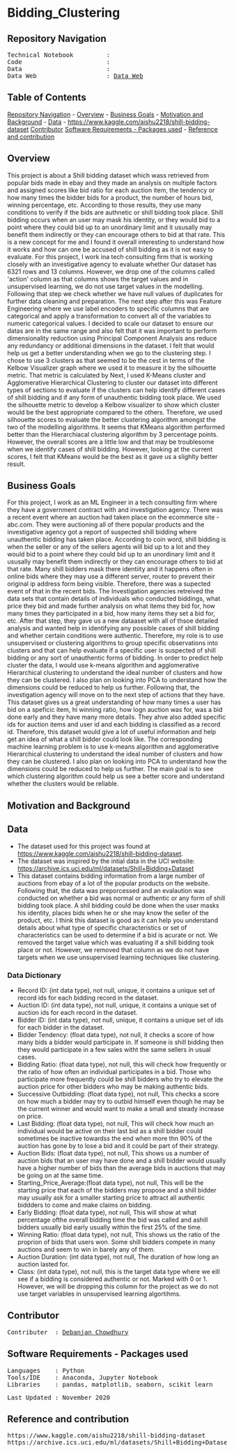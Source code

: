 # Bidding_Clustering

## Repository Navigation
<pre>
Technical Notebook         : <a href=></a>
Code                       : <a href=></a>
Data                       : <a href=></a>
Data Web                   : <a href=https://www.kaggle.com/aishu2218/shill-bidding-dataset>Data Web</a>
</pre>

## Table of Contents
[Repository Navigation](#repository-navigation) -
[Overview](#overview) -
[Business Goals](#business-goals) -
[Motivation and Background](#motivation-and-background) -
[Data](#data) - https://www.kaggle.com/aishu2218/shill-bidding-dataset
[Contributor](#contributor)
[Software Requirements - Packages used](#software-requirements--packages-used) -
[Reference and contribution](#reference-and-contribution)

## Overview
This project is about a Shill bidding dataset which wass retrieved from popular bids made in ebay and they made an analysis on multiple factors and assigned scores like bid ratio for each auction item, the tendency or how many times the bidder bids for a product, the number of hours bid, winning percentage, etc. According to those results, they use many conditions to verify if the bids are authnetic or shill bidding took place. Shill bidding occurs when an user may mask his identity, or they would bid to a point where they could bid up to an unordinary limit and it ususally may benefit them indirectly or they can encourage others to bid at that rate. This is a new concept for me and I found it overall interesting to understand how it works and how can one be accused of shill bidding as it is not easy to evaluate. For this project, I work ina  tech consulting firm that is working closely with an investigative agency to evaluate whether  Our dataset has 6321 rows and 13 columns. However, we drop one of the columns called 'action' column as that columns shows the target values and in unsupervised learning, we do not use target values in the modelling. Following that step we check whether we have null values of duplicates for further data cleaning and preparation. The next step after this was Feature Engineering where we use label encoders to specific columns that are categorical and apply a transformation to convert all of the variables to numeric categorical values. I decided to scale our dataset to ensure our datas are in the same range and also felt that it was important to perform dimensionality reduction using Principal Component Analysis ans reduce any redundancy or additional dimensions in the dataset. I felt that would help us get a better understanding when we go to the clustering step. I chose to use 3 clusters as that seemed to be the cest in terms of the Kelbow Visualizer graph where we used it to measure it by the silhouette metric.  That metric is calculated by Next, I used K-Means cluster and Agglomerative Hierarchical Clustering to cluster our dataset into different types of sections to evaluate if the clusters can help identify different cases of shill bidding and if any form of unauthentic bidding took place. We used the silhouette metric to develop a Kelbow visualizer to show which cluster would be the best appropriate compared to the others. Therefore, we used silhouette scores to evaluate the better clustering algorithm amongst the two of the modelling algorithms. It seems that KMeans algorithm performed better than the Hierarchiacal clustering algorithm by 3 percentage points. However, the overall scores are a little low and that may be troublesome when we identify cases of shill bidding. However, looking at the current scores, I felt that KMeans would be the best as it gave us a slighlty better result.


## Business Goals
For this project, I work as an ML Engineer in a tech consulting firm where they have a government contract with and investigation agency. There was a recent event where an auction had taken place on the ecommerce site - abc.com. They were auctioning all of there popular products and the investigative agency got a report of suspected shill bidding where unauthentic bidding has taken place. According to coin word, shill bidding is when the seller or any of the sellers agents will bid up to a lot and they would bid to a point where they could bid up to an unordinary limit and it ususally may benefit them indirectly or they can encourage others to bid at that rate. Many shill bidders mask there identiity and it happens often in online bids where they may use a different server, router to prevent their original ip address form being visible. Therefore, there was a supected event of that in the recent bids. The Investigation agencies retreived the data sets that contain details of individuals who conducted biddings, what price they bid and made further analysis on what items they bid for, how many times they participated in a bid, how many items they set a bid for, etc. After that step, they gave us a new dataaset with all of thsoe detailed analysis and wanted help in identifying any possible cases of shill bidding and whether certain conditions were authentic. Therefore, my role is to use unsupervised or clustering algorithms to group specific observations into clusters and that can help evaluate if a specific user is suspected of shill bidding or any sort of unauthentic forms of bidding. In order to predict help cluster the data, I would use k-means algorithm and agglomerative Hierarchical clustering to understand the ideal number of clusters and how they can be clustered. I also plan on looking into PCA to understand how the dimensions could be reduced to help us further. Following that, the investigation agency will move on to the next step of actions that they have. This dataset gives us a great understanding of how many times a user has bid on a speficic item, hi winning ratio, how logn auction was for, was a bid done early and they have many more details. They ahve also added specific ids for auction items and user id and each bidding is classified as a record id. Therefore, this dataset would give a lot of useful information and help get an idea of what a shill bidder could look like. The corresponding machine learning problem is to use k-means algorithm and agglomerative Hierarchical clustering to understand the ideal number of clusters and how they can be clustered. I also plan on looking into PCA to understand how the dimensions could be reduced to help us further. The main goal is to see which clustering algorithm could help us see a better score and understand whether the clusters would be reliable.

## Motivation and Background

## Data

- The dataset used for this project was found at https://www.kaggle.com/aishu2218/shill-bidding-dataset.
- The dataset was inspired by the intial data in the UCI website: 
https://archive.ics.uci.edu/ml/datasets/Shill+Bidding+Dataset
- This dataset contains bidding information from a large number of auctions from ebay of a lot of the popular products on the website. Following that, the data was preporcessed and an evalaution was conducted on whether a bid was normal or authentic or any form of shill bidding took place. A shil bidding could be done when the user masks his identity, places bids when he or she may know the seller of the product, etc. I think this dataset is good as it can help you understand details about what type of specific characteristics or set of characteristics can be used to determine if a bid is acurate or not. We removed the target value which was evaluating if a shill bidding took place or not. However, we removed that column as we do not have targets when we use unsupervised learning techniques like clustering.


### Data Dictionary

- Record ID: (int data type), not null, unique, it contains a unique set of record ids for each bidding record in the dataset. 
- Auction ID: (int data type), not null, unique, it contains a unique set of auction ids for each  record in the dataset. 
- Bidder ID: (int data type), not null, unique, it contains a unique set of ids for each bidder in the dataset.
- Bidder Tendency: (float data type), not null, it checks a score of how many bids a bidder would participate in. If someone is shill bidding then they would participate in a few sales witht the same sellers in usual cases. 
- Bidding Ratio: (float data type), not null, this will check how frequently or the ratio of how often an individual participates in a bid. Those who participate more frequently could be shill bidders who try to elevate the auction price for other bidders who may be making authentic bids.
- Successive Outbidding: (float data type), not null, This checks a score on how much a bidder may try to outbid himself even though he may be the current winner and would want to make a small and steady increase on price. 
- Last Bidding: (float data type), not null, This will check how much an individual would be active on their last bid as a shill bidder could sometimes be inactive towardss the end when more thn 90% of the auction has gone by to lose a bid and it could be part of their strategy. 
- Auction Bids: (float data type), not null, This shows us a number of auction bids that an user may have done and a shill bidder would usually have a higher number of bids than the average bids in auctions that may be going on at the same time.
- Starting_Price_Average:(float data type), not null, This will be the starting price that each of the bidders may propose and a shill bidder may usually ask for a smaller starting price to attract all authentic biddders to come and make claims on bidding.
- Early Bidding: (float data type), not null, This will show at what percentage ofthe overall bidding time the bid was called and ashill bidders usually bid early usually within the first 25% of the time.
- Winning Ratio: (float data type), not null, This shows us the ratio of the proprion of bids that users won. Some shill bidders compete in many auctions and seem to win in barely any of them. 
- Auction Duration: (int data type), not null, The duration of how long an auction lasted for.
- Class: (int data type), not null, this is the target data type where we eill see if a bidding is considered authentic or not. Marked with 0 or 1. However, we will be dropping this column for the project as we do not use target variables in unsupervised learning algortihms.


##  Contributor
<pre>
Contributer  : <a href=https://github.com/Debanjan-C>Debanjan Chowdhury</a>
</pre>

##  Software Requirements - Packages used
<pre>
Languages    : Python
Tools/IDE    : Anaconda, Jupyter Notebook
Libraries    : pandas, matplotlib, seaborn, scikit learn
</pre>

<pre>
Last Updated : November 2020
</pre>

## Reference and contribution
<pre>
https://www.kaggle.com/aishu2218/shill-bidding-dataset
https://archive.ics.uci.edu/ml/datasets/Shill+Bidding+Dataset
</pre>
